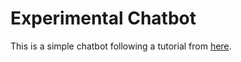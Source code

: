# Experimental Chatbot

This is a simple chatbot following a tutorial from <a href="https://www.youtube.com/watch?v=RpWeNzfSUHw&list=PL8-Ksu6rimeVCbY5p_tZJ7Dp__I_P29bc&index=1">here</a>.
